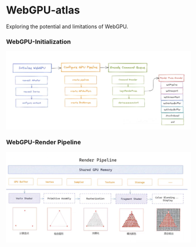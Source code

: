 # WebGPU-atlas
Exploring the potential and limitations of WebGPU.


### WebGPU-Initialization
![WebGPU初始化](./assets/webgpu-initialize.png)


### WebGPU-Render Pipeline
![WebGPU渲染管线](./assets/render-pipeline.png)
